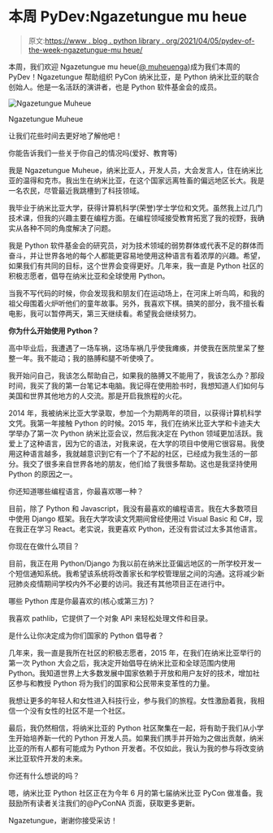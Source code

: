 # 本周 PyDev:Ngazetungue mu heue

> 原文:[https://www . blog . python library . org/2021/04/05/pydev-of-the-week-ngazetungue-mu heue/](https://www.blog.pythonlibrary.org/2021/04/05/pydev-of-the-week-ngazetungue-muheue/)

本周，我们欢迎 Ngazetungue mu heue([@ muheuenga](https://twitter.com/muheuenga))成为我们本周的 PyDev！Ngazetungue 帮助组织 PyCon 纳米比亚，是 Python 纳米比亚的联合创始人。他是一名活跃的演讲者，也是 Python 软件基金会的成员。

![Ngazetungue Muheue](../Images/1f5737ed265e6bebd3a8d79087f6974f.png)

Ngazetungue Muheue

让我们花些时间去更好地了解他吧！

你能告诉我们一些关于你自己的情况吗(爱好、教育等)

我是 Ngazetungue Muheue，纳米比亚人，开发人员，大会发言人，住在纳米比亚的温得和克市。我出生在纳米比亚，在这个国家远离牲畜的偏远地区长大。我是一名农民，尽管最近我跳槽到了科技领域。

我毕业于纳米比亚大学，获得计算机科学(荣誉)学士学位和文凭。虽然我上过几门技术课，但我的兴趣主要在编程方面。在编程领域接受教育拓宽了我的视野，我确实从各种不同的角度解决了问题。

我是 Python 软件基金会的研究员，对为技术领域的弱势群体或代表不足的群体而奋斗，并让世界各地的每个人都能更容易地使用这种语言有着浓厚的兴趣。希望，如果我们有共同的目标，这个世界会变得更好。几年来，我一直是 Python 社区的积极志愿者，倡导在纳米比亚和全球使用 Python。

当我不写代码的时候，你会发现我和朋友们在运动场上，在河床上听鸟鸣，和我的祖父母围着火炉听他们的童年故事。另外，我喜欢下棋。搞笑的部分，我不擅长看电影，我可以暂停两天，第三天继续看。希望我会继续努力。

**你为什么开始使用 Python？**

高中毕业后，我遭遇了一场车祸，这场车祸几乎使我瘫痪，并使我在医院里呆了整整一年。我不能动；我的胳膊和腿不听使唤了。

我开始问自己，我该怎么帮助自己，如果我的胳膊又不能用了，我该怎么办？那段时间，我买了我的第一台笔记本电脑。我记得在使用脸书时，我想知道人们如何与美国和世界其他地方的人交流。那是开启我旅程的火花。

2014 年，我被纳米比亚大学录取，参加一个为期两年的项目，以获得计算机科学文凭。我第一年接触 Python 的时候。2015 年，我们在纳米比亚大学和卡迪夫大学举办了第一次 Python 纳米比亚会议，然后我决定在 Python 领域更加活跃。我爱上了这种语言，因为它的语法，对我来说，在大学的项目中使用它很容易。我使用这种语言越多，我就越意识到它有一个了不起的社区，已经成为我生活的一部分。我交了很多来自世界各地的朋友，他们给了我很多帮助。这也是我坚持使用 Python 的原因之一。

你还知道哪些编程语言，你最喜欢哪一种？

目前，除了 Python 和 Javascript，我没有最喜欢的编程语言。我在大多数项目中使用 Django 框架。我在大学攻读文凭期间曾经使用过 Visual Basic 和 C#，现在我正在学习 React。老实说，我更喜欢 Python，还没有尝试过太多其他语言。

你现在在做什么项目？

目前，我正在用 Python/Django 为我以前在纳米比亚偏远地区的一所学校开发一个短信通知系统。我希望该系统将改善家长和学校管理层之间的沟通。这将减少新冠肺炎疫情期间学校内外不必要的访问。我还有其他项目正在进行中。

哪些 Python 库是你最喜欢的(核心或第三方)？

我喜欢 pathlib，它提供了一个对象 API 来轻松处理文件和目录。

是什么让你决定成为你们国家的 Python 倡导者？

几年来，我一直是我所在社区的积极志愿者，2015 年，在我们在纳米比亚举行的第一次 Python 大会之后，我决定开始倡导在纳米比亚和全球范围内使用 Python。我知道世界上大多数发展中国家依赖于开放和用户友好的技术，增加社区参与和教授 Python 将为我们的国家和公民带来变革性的力量。

我想让更多的年轻人和女性进入科技行业，参与我们的旅程。女性激励着我，我相信一个没有女性的社区不是一个社区。

最后，我仍然相信，将纳米比亚的 Python 社区聚集在一起，将有助于我们从小学生开始培养新一代的 Python 开发人员。如果我们携手并开始为之做出贡献，纳米比亚的所有人都有可能成为 Python 开发者。不仅如此，我认为我的参与将改变纳米比亚软件开发的未来。

你还有什么想说的吗？

嗯，纳米比亚 Python 社区正在为今年 6 月的第七届纳米比亚 PyCon 做准备。我鼓励所有读者关注我们的@PyConNA 页面，获取更多更新。

Ngazetungue，谢谢你接受采访！